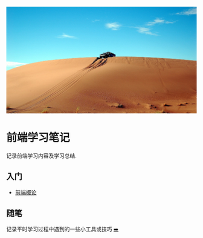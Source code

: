 ![封面](./images/cover.jpg)

#  前端学习笔记
记录前端学习内容及学习总结.

## 入门
- [前端概论](./introduction/前端概论.md)



## 随笔
记录平时学习过程中遇到的一些小工具或技巧 [➡️](./daily-exams/index.md)